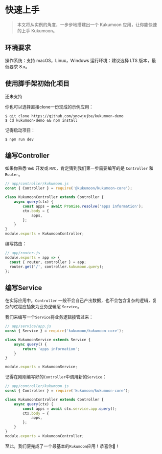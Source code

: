 # 快速上手

> 本文将从实例的角度，一步步地搭建出一个 Kukumoon 应用，让你能快速的上手 Kukumoon。

## 环境要求

操作系统：支持 macOS，Linux，Windows
运行环境：建议选择 LTS 版本，最低要求 8.x。

## 使用脚手架初始化项目

还未支持

你也可以选择直接clone一份现成的示例应用：

```shell script
$ git clone https://github.com/snowjujbe/kukumoon-demo
$ cd kukumoon-demo && npm install
```

记得启动项目：

```shell script
$ npm run dev
```

## 编写Controller
如果你熟悉 `Web` 开发或 `MVC`，肯定猜到我们第一步需要编写的是 `Controller` 和 `Router`。

```js
// app/controller/kukumoon.js
const { Controller } = require('@kukumoon/kukumoon-core');

class KukumoonController extends Controller {
    async query(ctx) {        
        const apps = await Promise.resolve('apps information');
        ctx.body = {
            apps,
        };
    }
}
module.exports = KukumoonController;
```

编写路由：

```js
// app/router.js
module.exports = app => {
  const { router, controller } = app;
  router.get('/', controller.kukumoon.query);
};
```

## 编写Service

在实际应用中，`Controller` 一般不会自己产出数据，也不会包含复杂的逻辑，复杂的过程应抽象为业务逻辑层 `Service`。

我们来编写一个`Service`将业务逻辑接管过来：

```js
// app/service/app.js
const { Service } = require('kukumoon/kukumoon-core');

class KukumoonService extends Service {
    async query() {
        return 'apps information';
    }
}

module.exports = KukumoonService;
```

记得在刚刚编写好的`Controller`中调用新的`Service`：

```js
// app/controller/kukumoon.js
const { Controller } = require('kukumoon/kukumoon-core');

class KukumoonController extends Controller {
    async query(ctx) {        
        const apps = await ctx.service.app.query();
        ctx.body = {
            apps,
        };
    }
}
module.exports = KukumoonController;
```

至此，我们便完成了一个最基本的`Kukumoon`应用！恭喜你🎉！